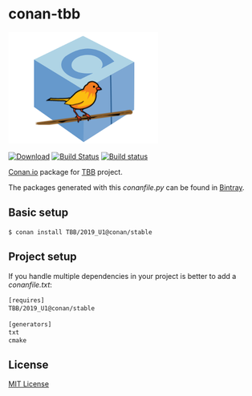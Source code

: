 # conan-tbb

![conan-tbb image](/images/conan-tbb.png)

[![Download](https://api.bintray.com/packages/conan-community/conan/tbb%3Aconan/images/download.svg?version=2019_U1%3Astable)](https://bintray.com/conan-community/conan/tbb%3Aconan/2019_U1%3Astable/link)
[![Build Status](https://travis-ci.org/conan-community/conan-tbb.svg?branch=stable%2F2019_U1)](https://travis-ci.org/conan-community/conan-tbb)
[![Build status](https://ci.appveyor.com/api/projects/status/jyeh443gn0l0f3bi/branch/stable/2019_U1?svg=true)](https://ci.appveyor.com/project/memsharded/conan-tbb/branch/stable/2019_U1)

[Conan.io](https://conan.io) package for [TBB](https://www.threadingbuildingblocks.org) project.

The packages generated with this *conanfile.py* can be found in [Bintray](https://bintray.com/conan-community/conan/tbb%3Aconan).

## Basic setup

    $ conan install TBB/2019_U1@conan/stable

## Project setup

If you handle multiple dependencies in your project is better to add a *conanfile.txt*:

    [requires]
    TBB/2019_U1@conan/stable

    [generators]
    txt
    cmake

## License

[MIT License](LICENSE)

